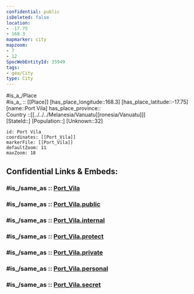 ```yaml
---
confidential: public
isDeleted: false
location:
- -17.75
- 168.3
mapmarker: city
mapzoom:
- 7
- 12
SpocWebEntityId: 35949
tags:
- geo/City
type: City
---
```


#is_a_/Place  
#is_a_ :: [[Place]] 
[has_place_longitude::168.3] 
[has_place_latitude::-17.75] 
[name::Port Vila] 
has_place_province::  
Country ::[[../../../Melanesia/Vanuatu]]ronesia/Vanuatu]]]  
[StateId::] 
[Population::] 
[Unknown::32] 


```leaflet
id: Port Vila
coordinates: [[Port_Vila]] 
markerFile: [[Port_Vila]] 
defaultZoom: 11 
maxZoom: 18
```


## Confidential Links & Embeds: 

### #is_/same_as :: [Port_Vila](/_Standards/Earth/Continent/Australasia/Melanesia/Vanuatu/Provinces~Vanuatu/Shefa/counties~Shefa/North_Efate/Port_Vila.md) 

### #is_/same_as :: [Port_Vila.public](/_public/Earth/Continent/Australasia/Melanesia/Vanuatu/Provinces~Vanuatu/Shefa/counties~Shefa/North_Efate/Port_Vila.public.md) 

### #is_/same_as :: [Port_Vila.internal](/_internal/Earth/Continent/Australasia/Melanesia/Vanuatu/Provinces~Vanuatu/Shefa/counties~Shefa/North_Efate/Port_Vila.internal.md) 

### #is_/same_as :: [Port_Vila.protect](/_protect/Earth/Continent/Australasia/Melanesia/Vanuatu/Provinces~Vanuatu/Shefa/counties~Shefa/North_Efate/Port_Vila.protect.md) 

### #is_/same_as :: [Port_Vila.private](/_private/Earth/Continent/Australasia/Melanesia/Vanuatu/Provinces~Vanuatu/Shefa/counties~Shefa/North_Efate/Port_Vila.private.md) 

### #is_/same_as :: [Port_Vila.personal](/_personal/Earth/Continent/Australasia/Melanesia/Vanuatu/Provinces~Vanuatu/Shefa/counties~Shefa/North_Efate/Port_Vila.personal.md) 

### #is_/same_as :: [Port_Vila.secret](/_secret/Earth/Continent/Australasia/Melanesia/Vanuatu/Provinces~Vanuatu/Shefa/counties~Shefa/North_Efate/Port_Vila.secret.md)

